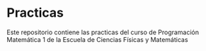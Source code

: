 # Practicas
Este repositorio contiene las practicas del curso de Programación Matemática 1 de la Escuela de Ciencias Físicas y Matemáticas
